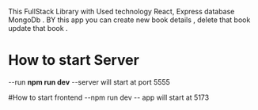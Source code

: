 This FullStack Library with Used technology React, Express database MongoDb . BY this app you can create new book details , delete that book update that book .

# How to start Server
--run **npm run dev**
--server will start at port 5555

#How to start frontend
--npm run dev 
-- app will start at 5173
